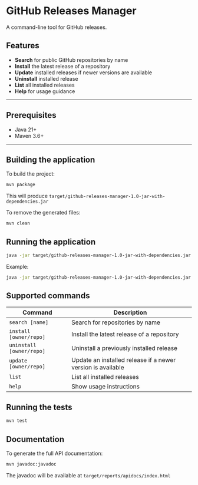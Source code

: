 # GitHub Releases Manager

A command-line tool for GitHub releases.

## Features

- **Search** for public GitHub repositories by name
- **Install** the latest release of a repository
- **Update** installed releases if newer versions are available
- **Uninstall** installed release
- **List** all installed releases
- **Help** for usage guidance

---

## Prerequisites

- Java 21+
- Maven 3.6+

---

## Building the application

To build the project:

```bash
mvn package
```

This will produce `target/github-releases-manager-1.0-jar-with-dependencies.jar`


To remove the generated files:

```bash
mvn clean
```

## Running the application

```bash
java -jar target/github-releases-manager-1.0-jar-with-dependencies.jar [command] [options]
```

Example:

```bash
java -jar target/github-releases-manager-1.0-jar-with-dependencies.jar list
```

## Supported commands

| Command                  | Description                                                 |
| ------------------------ | ----------------------------------------------------------- |
| `search [name]`          | Search for repositories by name                             |
| `install [owner/repo]`   | Install the latest release of a repository                  |
| `uninstall [owner/repo]` | Uninstall a previously installed release                    |
| `update [owner/repo]`    | Update an installed release if a newer version is available |
| `list`                   | List all installed releases                                 |
| `help`                   | Show usage instructions                                     |


## Running the tests

```bash
mvn test
```

## Documentation

To generate the full API documentation:

```bash
mvn javadoc:javadoc
```

The javadoc will be available at `target/reports/apidocs/index.html`

